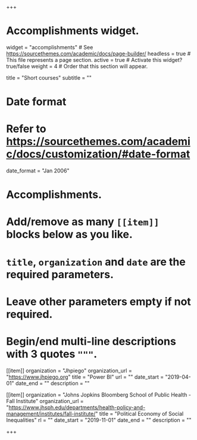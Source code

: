 +++
# Accomplishments widget.
widget = "accomplishments"  # See https://sourcethemes.com/academic/docs/page-builder/
headless = true  # This file represents a page section.
active = true  # Activate this widget? true/false
weight = 4  # Order that this section will appear.

title = "Short courses"
subtitle = ""

# Date format
#   Refer to https://sourcethemes.com/academic/docs/customization/#date-format
date_format = "Jan 2006"

# Accomplishments.
#   Add/remove as many `[[item]]` blocks below as you like.
#   `title`, `organization` and `date` are the required parameters.
#   Leave other parameters empty if not required.
#   Begin/end multi-line descriptions with 3 quotes `"""`.

[[item]]
  organization = "Jhpiego"
  organization_url = "https://www.jhpiego.org"
  title = "Power BI"
  url = ""
  date_start = "2019-04-01"
  date_end = ""
  description = ""

[[item]]
  organization = "Johns Jopkins Bloomberg School of Public Health - Fall Institute"
  organization_url = "https://www.jhsph.edu/departments/health-policy-and-management/institutes/fall-institute/"
  title = "Political Economy of Social Inequalities"
  rl = ""
  date_start = "2019-11-01"
  date_end = ""
  description = ""


+++
